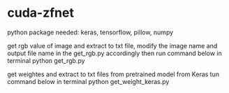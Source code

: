 # cuda-zfnet

python package needed: keras, tensorflow, pillow, numpy

get rgb value of image and extract to txt file, modify the image name and output file name in the get_rgb.py accordingly
then run command below in terminal
python get_rgb.py

get weightes and extract to txt files from pretrained model from Keras
tun command below in terminal
python get_weight_keras.py
